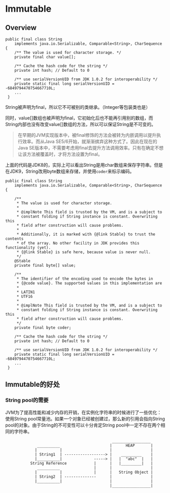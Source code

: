 # Immutable

## Overview
```
public final class String
    implements java.io.Serializable, Comparable<String>, CharSequence {
    /** The value is used for character storage. */
    private final char value[];

    /** Cache the hash code for the string */
    private int hash; // Default to 0

    /** use serialVersionUID from JDK 1.0.2 for interoperability */
    private static final long serialVersionUID = -6849794470754667710L;
    ...
 }
```
String被声明为final，所以它不可被别的类继承。（Integer等包装类也是）

同时，value[]数组也被声明为final，它初始化后也不能再引用别的数组，而String内部也没有改变value[]数组的方法，所以可以保证String是不可变的。

> 在早期的JVM实现版本中，被final修饰的方法会被转为内嵌调用以提升执行效率。而从Java SE5/6开始，就渐渐摈弃这种方式了。因此在现在的Java SE版本中，不需要考虑用final去提升方法调用效率。只有在确定不想让该方法被覆盖时，才将方法设置为final。

上面的代码是JDK8的，实际上可以看出String是用char数组来保存字符串。但是在JDK9，String改用byte数组来存储，并使用`coder`来标示编码。
```
public final class String
    implements java.io.Serializable, Comparable<String>, CharSequence {

    /**
     * The value is used for character storage.
     *
     * @implNote This field is trusted by the VM, and is a subject to
     * constant folding if String instance is constant. Overwriting this
     * field after construction will cause problems.
     *
     * Additionally, it is marked with {@link Stable} to trust the contents
     * of the array. No other facility in JDK provides this functionality (yet).
     * {@link Stable} is safe here, because value is never null.
     */
    @Stable
    private final byte[] value;

    /**
     * The identifier of the encoding used to encode the bytes in
     * {@code value}. The supported values in this implementation are
     *
     * LATIN1
     * UTF16
     *
     * @implNote This field is trusted by the VM, and is a subject to
     * constant folding if String instance is constant. Overwriting this
     * field after construction will cause problems.
     */
    private final byte coder;

    /** Cache the hash code for the string */
    private int hash; // Default to 0

    /** use serialVersionUID from JDK 1.0.2 for interoperability */
    private static final long serialVersionUID = -6849794470754667710L;
    ...
 }
```

## Immutable的好处

### String pool的需要
JVM为了提高性能和减少内存的开销，在实例化字符串的时候进行了一些优化：使用String pool常量池。如果一个对象已经被创建过，那么新的引用会指向String pool的对象。由于String的不可变性可以十分肯定String pool中一定不存在两个相同的字符串。
``` 
                                               _________________
              __________                      |      HEAP       |
             |          |                     |                 |
             | String1  | ------------------> |    _________    |
             |__________|              -----> |   |  "abc"  |   |
           String Reference            |      |   |_________|   |
              __________               |      |                 |
             |          |              |      |   String Object |   
             | String2  | --------------      |                 |
             |__________|                     |                 |
                                              |_________________|
 
``` 
